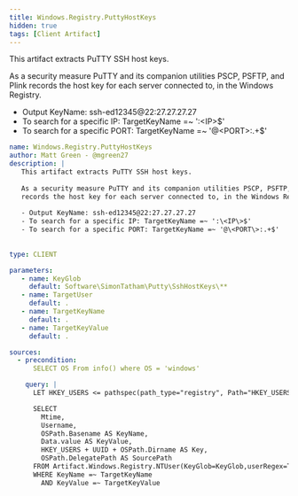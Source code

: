 ```yaml
---
title: Windows.Registry.PuttyHostKeys
hidden: true
tags: [Client Artifact]
---
```


This artifact extracts PuTTY SSH host keys.

As a security measure PuTTY and its companion utilities PSCP, PSFTP, and Plink 
records the host key for each server connected to, in the Windows Registry.

- Output KeyName: ssh-ed12345@22:27.27.27.27
- To search for a specific IP: TargetKeyName =~ ':\<IP\>$'
- To search for a specific PORT: TargetKeyName =~ '@\<PORT\>:.+$'


```yaml
name: Windows.Registry.PuttyHostKeys
author: Matt Green - @mgreen27
description: |
   This artifact extracts PuTTY SSH host keys.
   
   As a security measure PuTTY and its companion utilities PSCP, PSFTP, and Plink 
   records the host key for each server connected to, in the Windows Registry.
   
   - Output KeyName: ssh-ed12345@22:27.27.27.27
   - To search for a specific IP: TargetKeyName =~ ':\<IP\>$'
   - To search for a specific PORT: TargetKeyName =~ '@\<PORT\>:.+$'
   
   
type: CLIENT

parameters:
   - name: KeyGlob
     default: Software\SimonTatham\Putty\SshHostKeys\**
   - name: TargetUser
     default: .
   - name: TargetKeyName
     default: .
   - name: TargetKeyValue
     default: .

sources:
  - precondition:
      SELECT OS From info() where OS = 'windows' 

    query: |
      LET HKEY_USERS <= pathspec(path_type="registry", Path="HKEY_USERS")

      SELECT 
        Mtime,
        Username,
        OSPath.Basename AS KeyName,
        Data.value AS KeyValue,
        HKEY_USERS + UUID + OSPath.Dirname AS Key,
        OSPath.DelegatePath AS SourcePath
      FROM Artifact.Windows.Registry.NTUser(KeyGlob=KeyGlob,userRegex=TargetUser)
      WHERE KeyName =~ TargetKeyName
        AND KeyValue =~ TargetKeyValue


```
